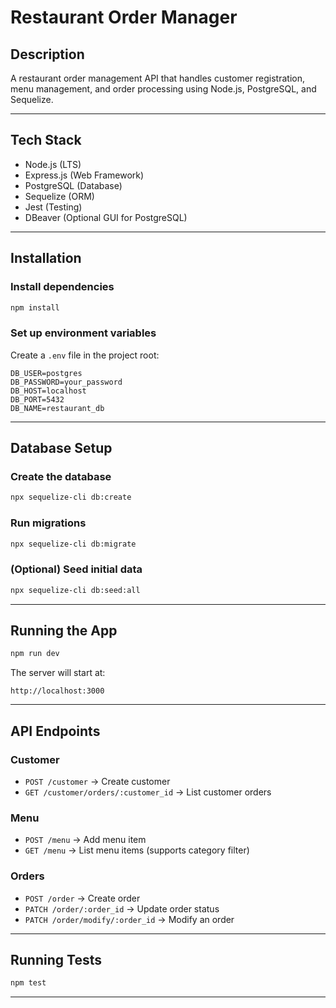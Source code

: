 # Restaurant Order Manager

## Description

A restaurant order management API that handles customer registration, menu management, and order processing using Node.js, PostgreSQL, and Sequelize.

---

## Tech Stack

- Node.js (LTS)
- Express.js (Web Framework)
- PostgreSQL (Database)
- Sequelize (ORM)
- Jest (Testing)
- DBeaver (Optional GUI for PostgreSQL)

---

## Installation

### Install dependencies

```bash
npm install
```

### Set up environment variables

Create a `.env` file in the project root:

```env
DB_USER=postgres
DB_PASSWORD=your_password
DB_HOST=localhost
DB_PORT=5432
DB_NAME=restaurant_db
```

---

## Database Setup

### Create the database

```bash
npx sequelize-cli db:create
```

### Run migrations

```bash
npx sequelize-cli db:migrate
```

### (Optional) Seed initial data

```bash
npx sequelize-cli db:seed:all
```

---

## Running the App

```bash
npm run dev
```

The server will start at:

```
http://localhost:3000
```

---

## API Endpoints

### Customer

- `POST /customer` → Create customer
- `GET /customer/orders/:customer_id` → List customer orders

### Menu

- `POST /menu` → Add menu item
- `GET /menu` → List menu items (supports category filter)

### Orders

- `POST /order` → Create order
- `PATCH /order/:order_id` → Update order status
- `PATCH /order/modify/:order_id` → Modify an order

---

## Running Tests

```bash
npm test
```

---

